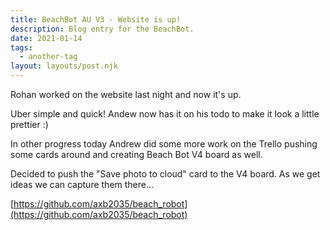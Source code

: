 ```yaml
---
title: BeachBot AU V3 - Website is up!
description: Blog entry for the BeachBot.
date: 2021-01-14
tags:
  - another-tag
layout: layouts/post.njk
---
```

Rohan worked on the website last night and now it's up.

Uber simple and quick! Andew now has it on his todo to make it look a little prettier :)

In other progress today Andrew did some more work on the Trello pushing some cards around and creating 
Beach Bot V4 board as well. 

Decided to push the "Save photo to cloud" card to the V4 board. As we get ideas we can capture them there...

[https://github.com/axb2035/beach_robot](https://github.com/axb2035/beach_robot)



